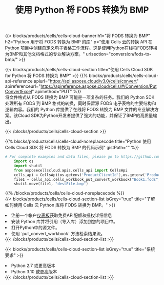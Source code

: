 ﻿---
title: 使用 Python 将 FODS 转换为 BMP
description: 利用Aspose.Cells Cloud SDK for Python将FODS格式文件转换为BMP格式文件。
kwords: Excel, Convert FODS to BMP, REST, Python
howto: How to convert FODS to BMP using Aspose.Cells Cloud Python library.
---
{{< blocks/products/cells/cells-cloud-banner h1="将 FODS 转换为 BMP" h2="Python 用于将 FODS 转换为 BMP 的库" p="使用 Cells 云的转换 API 在 Python 项目中创建自定义电子表格工作流程。这是使用Python在线将FODS转换为BMP和其他文档格式的专业解决方案。" urlsection="conversion/fods-to-bmp/" >}}

{{< blocks/products/cells/cells-cloud-section title="使用 Cells Cloud SDK for Python 将 FODS 转换为 BMP" >}}
{{% blocks/products/cells/cells-cloud-api-reference apiurl="https://api.aspose.cloud/v3.0/cells/convert" apireferenceurl="https://apireference.aspose.cloud/cells/#/Conversion/PutConvertExcel" apimethod="PUT" %}}
<br/>
将文件格式从 FODS 转换为 BMP 可能是一项复杂的任务。我们的 Python SDK 处理所有 FODS 到 BMP 格式的转换，同时保留源 FODS 电子表格的主要结构和逻辑内容。我们的 Python 库提供了在线将 FODS 转换为 BMP 文件的专业解决方案。该Cloud SDK为Python开发者提供了强大的功能，并保证了BMP的高质量输出。

{{< /blocks/products/cells/cells-cloud-section >}}

{{% blocks/products/cells/cells-cloud-noreplacecode title="Python 使用 Cells Cloud SDK 将 FODS 转换为 BMP 的代码示例" gistPath="" %}}
 
```python
# For complete examples and data files, please go to https://github.com/aspose-cells-cloud/aspose-cells-cloud-python/
    import os
    import shutil
    from asposecellscloud.apis.cells_api import CellsApi
    cells_api = CellsApi(os.getenv('ProductClientId'),os.getenv('ProductClientSecret'))
    file1 = cells_api.cells_workbook_put_convert_workbook("Book1.fods",format="bmp")
    shutil.move(file1, "destFile.bmp")     
```
 
{{% /blocks/products/cells/cells-cloud-noreplacecode %}}
<br/>
{{< blocks/products/cells/cells-cloud-section-list isGrey="true" title="了解如何使用 Cells 云 Python 库将 FODS 转换为 BMP。" >}}
<li>注册一个帐户<a href="https://dashboard.aspose.cloud/">仪表板</a>获取免费API配额和授权详细信息</li>
<li>安装 Python 库并将引用（导入库）添加到您的项目中。</li>
<li>打开Python中的源文件。</li>
<li>使用 `put_convert_workbook` 方法检索结果流。</li>
{{< /blocks/products/cells/cells-cloud-section-list >}}

{{< blocks/products/cells/cells-cloud-section-list isGrey="true" title="系统要求" >}}
<li>Python 2.7 或更高版本</li>
<li>Python 3.10 或更高版本</li>
{{< /blocks/products/cells/cells-cloud-section-list >}}
